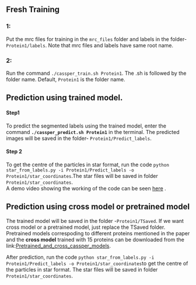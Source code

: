 ## Fresh Training
### 1:
Put the mrc files for training in the `mrc_files` folder and labels in the folder- `Protein1/labels`. Note that mrc files and labels have same root name. 
### 2:
Run the command `./cassper_train.sh Protein1`. The .sh is followed by the folder name. Default, `Protein1` is the folder name.   

## Prediction using trained model. 
#### Step1
To predict the segmented labels using the trained model, enter the command **`./cassper_predict.sh Protein1`** in the terminal. The predicted images will be saved in the folder- `Protein1/Predict_labels`. 
#### Step 2
To get the centre of the particles in star format, run the code `python star_from_labels.py -i Protein1/Predict_labels -o Protein1/star_coordinates`.The star files will be saved in folder `Protein1/star_coordinates`.  
A demo video showing the working of the code can be seen [here](https://youtu.be/wxdpRDVdJZY) .

## Prediction using cross model or pretrained model
The trained model will be saved in the folder -`Protein1/TSaved`. If we want cross model or a  pretrained model, just replace the TSaved folder. Pretrained models correspoding to different proteins mentioned in the paper  and the **cross model** trained with 15 proteins can be downloaded from the link:[Pretrained_and_cross_cassper_models](https://drive.google.com/drive/folders/1Vi4N8RSObD6Oa_pCRcyZ2MS8WzbDT-7b?usp=sharing "Google Drive").

After prediction, run the code `python star_from_labels.py -i Protein1/Predict_labels -o Protein1/star_coordinates`to get the centre of the particles in star format. The star files will be saved in folder `Protein1/star_coordinates`.
